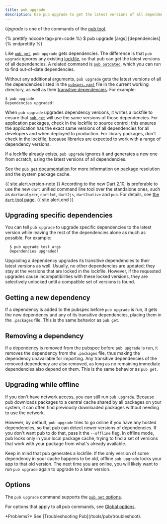 ```yaml
---
title: pub upgrade
description: Use pub upgrade to get the latest versions of all dependencies used by your Dart app.
---
```


_Upgrade_ is one of the commands of the [pub tool](/tools/pub/cmd).

{% prettify nocode tag=pre+code %}
$ pub upgrade [args] [dependencies]
{% endprettify %}

Like [`pub get`](/tools/pub/cmd/pub-get),
`pub upgrade` gets dependencies.
The difference is that `pub upgrade` ignores any existing
[lockfile](/tools/pub/glossary#lockfile),
so that pub can get the latest versions of all dependencies.
A related command is [`pub outdated`](/tools/pub/cmd/pub-outdated),
which you can run to find out-of-date dependencies.

Without any additional arguments, `pub upgrade` gets the latest
versions of all the dependencies listed in the
[`pubspec.yaml`](/tools/pub/pubspec) file in the current working
directory, as well as their [transitive
dependencies](/tools/pub/glossary#transitive-dependency).
For example:

```terminal
$ pub upgrade
Dependencies upgraded!
```

When `pub upgrade` upgrades dependency versions, it writes a lockfile to ensure that
[`pub get`](/tools/pub/cmd/pub-get) will use the same versions of those
dependencies. For application packages, check in the lockfile to
source control; this ensures the application has the exact same
versions of all dependencies for all developers and when deployed to
production. For library packages, don't check in the lockfile,
because libraries are expected to work with a range of dependency versions.

If a lockfile already exists, `pub upgrade` ignores it and generates a new
one from scratch, using the latest versions of all dependencies.

See the [`pub get` documentation](/tools/pub/cmd/pub-get) for more information
on package resolution and the system package cache.

{{ site.alert.version-note }}
  According to the new Dart 2.10, is preferable to use the new `dart` unified command line tool over the standalone ones, such as `dartanalyzer`, `dartfmt`, `dart2js`, `dart2native` and `pub`.
  For details, see [the `dart` tool page][dart-tool].
{{ site.alert.end }}

[dart-tool]: /tools/dart-tool

## Upgrading specific dependencies

You can tell `pub upgrade` to upgrade specific dependencies to the
latest version while leaving the rest of the dependencies alone as much as
possible. For example:

```terminal
  $ pub upgrade test args
  Dependencies upgraded!
```

Upgrading a dependency upgrades its transitive dependencies to their latest
versions as well. Usually, no other dependencies are updated; they stay at the
versions that are locked in the lockfile. However, if the requested upgrades
cause incompatibilities with these locked versions, they are selectively
unlocked until a compatible set of versions is found.


## Getting a new dependency

If a dependency is added to the pubspec before `pub upgrade` is run,
it gets the new dependency and any of its transitive dependencies,
placing them in the `.packages` file. This
is the same behavior as `pub get`.


## Removing a dependency

If a dependency is removed from the pubspec before `pub upgrade` is
run, it removes the dependency from the `.packages` file,
thus making the dependency unavailable for
importing. Any transitive dependencies of the removed dependency are
also removed, as long as no remaining immediate dependencies also
depend on them. This is the same behavior as `pub get`.


## Upgrading while offline

If you don't have network access, you can still run `pub upgrade`.
Because pub downloads packages to a central cache shared by all packages
on your system, it can often find previously downloaded packages
without needing to use the network.

However, by default, `pub upgrade` tries to go online if you
have any hosted dependencies,
so that pub can detect newer versions of dependencies.
If you don't want pub to do that, pass it the `--offline` flag.
In offline mode, pub looks only in your local package cache,
trying to find a set of versions that work with your package from what's already
available.

Keep in mind that pub generates a lockfile. If the
only version of some dependency in your cache happens to be old,
offline `pub upgrade` locks your app to that old version.
The next time you are online, you will likely want to
run `pub upgrade` again to upgrade to a later version.


## Options

The `pub upgrade` command supports the
[`pub get` options](/tools/pub/cmd/pub-get#options).

For options that apply to all pub commands, see
[Global options](/tools/pub/cmd#global-options).

<aside class="alert alert-info" markdown="1">
*Problems?*
See [Troubleshooting Pub](/tools/pub/troubleshoot).
</aside>
